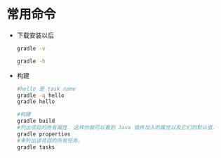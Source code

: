 # 常用命令

- 下载安装以后

    ```sh
    gradle -v 

    gradle -h
    ```
- 构建

    ```sh
    #hello 是 task name
    gradle -q hello
    gradle hello

    #构建
    gradle build 
    #列出项目的所有属性. 这样你就可以看到 Java 插件加入的属性以及它们的默认值.
    gradle properties
    #来列出该项目的所有任务。
    gradle tasks 
    ```